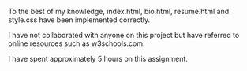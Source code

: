 To the best of my knowledge, index.html, bio.html, resume.html and style.css have been 
implemented correctly.

I have not collaborated with anyone on this project but have referred to
online resources such as w3schools.com.

I have spent approximately 5 hours on this assignment.
